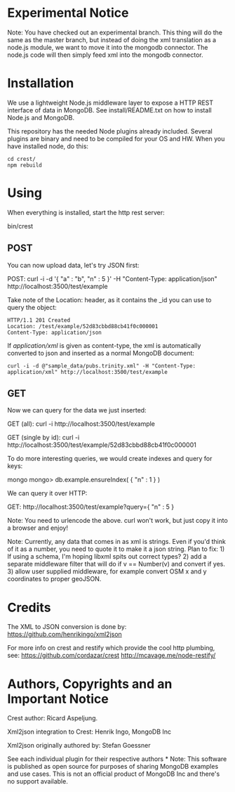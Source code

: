 Experimental Notice
===================

Note: You have checked out an experimental branch. This thing will do the
same as the master branch, but instead of doing the xml translation as a 
node.js module, we want to move it into the mongodb connector. The node.js
code will then simply feed xml into the mongodb connector.

Installation
============

We use a lightweight Node.js middleware layer to expose a
HTTP REST interface of data in MongoDB. See install/README.txt on how to 
install Node.js and MongoDB.

This repository has the needed Node plugins already included. Several plugins
are binary and need to be compiled for your OS and HW. When you have
installed node, do this:

    cd crest/
    npm rebuild

Using
=====

When everything is installed, start the http rest server:

   bin/crest

POST
----

You can now upload data, let's try JSON first:

   POST:
   curl -i -d '{ "a" : "b", "n" : 5 }' -H "Content-Type: application/json" http://localhost:3500/test/example
   
Take note of the Location: header, as it contains the _id you can use to query 
the object:

    HTTP/1.1 201 Created
    Location: /test/example/52d83cbbd88cb41f0c000001
    Content-Type: application/json

If _application/xml_ is given as content-type, the xml is automatically converted 
to json and inserted as a normal MongoDB document:
   
    curl -i -d @"sample_data/pubs.trinity.xml" -H "Content-Type: application/xml" http://localhost:3500/test/example

GET
---

Now we can query for the data we just inserted:

   GET (all):
   curl -i http://localhost:3500/test/example

   GET (single by id):
   curl -i http://localhost:3500/test/example/52d83cbbd88cb41f0c000001

To do more interesting queries, we would create indexes and query for keys:

   mongo
   mongo> db.example.ensureIndex( { "n" : 1 } )

We can query it over HTTP:

   GET: http://localhost:3500/test/example?query={ "n" : 5 }

Note: You need to urlencode the above. curl won't work, but just copy it into a 
      browser and enjoy!

Note: Currently, any data that comes in as xml is strings. Even if you'd think 
      of it as a number, you need to quote it to make it a json string. 
      Plan to fix: 
                   1) If using a schema, I'm hoping libxml spits out correct types?
                   2) add a separate middleware filter that will do 
                      if v == Number(v) and convert if yes.
                   3) allow user supplied middleware, for example convert OSM
                      x and y coordinates to proper geoJSON.

Credits
=======

The XML to JSON conversion is done by: https://github.com/henrikingo/xml2json

For more info on crest and restify which provide the cool http plumbing, see:
https://github.com/cordazar/crest
http://mcavage.me/node-restify/

Authors, Copyrights and an Important Notice
===========================================

Crest author:
Ricard Aspeljung.

Xml2json integration to Crest:
Henrik Ingo, MongoDB Inc

Xml2json originally authored by:
Stefan Goessner

See each individual plugin for their respective authors
 *
Note: This software is published as open source for purposes of sharing 
MongoDB examples and use cases. This is not an official product of MongoDB Inc
and there's no support available.

